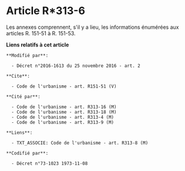 # Article R*313-6

Les annexes comprennent, s'il y a lieu, les informations énumérées aux articles R. 151-51 à R. 151-53.

**Liens relatifs à cet article**

	**Modifié par**:

	  - Décret n°2016-1613 du 25 novembre 2016 - art. 2

	**Cite**:

	  - Code de l'urbanisme - art. R151-51 (V)

	**Cité par**:

	  - Code de l'urbanisme - art. R313-16 (M)
	  - Code de l'urbanisme - art. R313-18 (M)
	  - Code de l'urbanisme - art. R313-4 (M)
	  - Code de l'urbanisme - art. R313-9 (M)

	**Liens**:

	  - TXT_ASSOCIE: Code de l'urbanisme - art. R313-8 (M)

	**Codifié par**:

	  - Décret n°73-1023 1973-11-08
